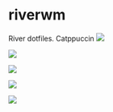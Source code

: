 # riverwm
River dotfiles. Catppuccin
![](https://raw.githubusercontent.com/theCode-Breaker/riverwm/main/screenshots/1.png)

![](https://raw.githubusercontent.com/theCode-Breaker/riverwm/main/screenshots/2.png)

![](https://raw.githubusercontent.com/theCode-Breaker/riverwm/main/screenshots/3.png)

![](https://raw.githubusercontent.com/theCode-Breaker/riverwm/main/screenshots/4.png)

![](https://raw.githubusercontent.com/theCode-Breaker/riverwm/main/screenshots/5.png)

